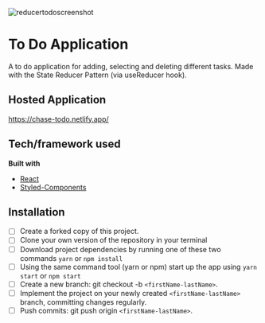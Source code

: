 ![reducertodoscreenshot](https://lh3.googleusercontent.com/pw/ACtC-3e4AVjglGhTXWqEOimPn-RoS6-C34jt5wGiMPNto4HRvTdP3bZ0Hq7a0XZ7_oDXKZRfz0QjrhsYxzPD4Q-YiLBmhA2yLQmSIblszXzGR9Rlmi15c7VunJFdtqUGRAxbOClOQeOSqh8PsRl1Go08uCSc=w3762-h2074-no?authuser=0)

# To Do Application 
A to do application for adding, selecting and deleting different tasks. Made with the State Reducer Pattern (via useReducer hook). 

## Hosted Application
https://chase-todo.netlify.app/

## Tech/framework used
<b>Built with</b>
- [React](https://reactjs.org/)
- [Styled-Components](https://styled-components.com/)

## Installation
- [ ] Create a forked copy of this project.
- [ ] Clone your own version of the repository in your terminal
- [ ] Download project dependencies by running one of these two commands `yarn` or `npm install`
- [ ] Using the same command tool (yarn or npm) start up the app using `yarn start` or `npm start`
- [ ] Create a new branch: git checkout -b `<firstName-lastName>`.
- [ ] Implement the project on your newly created `<firstName-lastName>` branch, committing changes regularly.
- [ ] Push commits: git push origin `<firstName-lastName>`.

